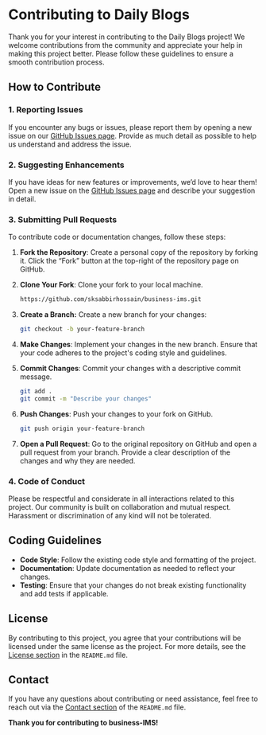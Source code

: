 # Contributing to Daily Blogs

Thank you for your interest in contributing to the Daily Blogs project! We welcome contributions from the community and appreciate your help in making this project better. Please follow these guidelines to ensure a smooth contribution process.

## How to Contribute

### 1. Reporting Issues

If you encounter any bugs or issues, please report them by opening a new issue on our [GitHub Issues page](https://github.com/sksabbirhossain/business-ims/issues). Provide as much detail as possible to help us understand and address the issue.

### 2. Suggesting Enhancements

If you have ideas for new features or improvements, we’d love to hear them! Open a new issue on the [GitHub Issues page](https://github.com/sksabbirhossain/business-ims/issues) and describe your suggestion in detail.

### 3. Submitting Pull Requests

To contribute code or documentation changes, follow these steps:

1. **Fork the Repository**: Create a personal copy of the repository by forking it. Click the “Fork” button at the top-right of the repository page on GitHub.

2. **Clone Your Fork**: Clone your fork to your local machine.
   ```bash
   https://github.com/sksabbirhossain/business-ims.git
   ```
3. **Create a Branch:** Create a new branch for your changes:

   ```bash
   git checkout -b your-feature-branch
   ```

4. **Make Changes**: Implement your changes in the new branch. Ensure that your code adheres to the project's coding style and guidelines.

5. **Commit Changes**: Commit your changes with a descriptive commit message.

   ```bash
   git add .
   git commit -m "Describe your changes"
   ```

6. **Push Changes**: Push your changes to your fork on GitHub.

   ```bash
   git push origin your-feature-branch
   ```

7. **Open a Pull Request**: Go to the original repository on GitHub and open a pull request from your branch. Provide a clear description of the changes and why they are needed.

### 4. Code of Conduct

Please be respectful and considerate in all interactions related to this project. Our community is built on collaboration and mutual respect. Harassment or discrimination of any kind will not be tolerated.

## Coding Guidelines

- **Code Style**: Follow the existing code style and formatting of the project.
- **Documentation**: Update documentation as needed to reflect your changes.
- **Testing**: Ensure that your changes do not break existing functionality and add tests if applicable.

## License

By contributing to this project, you agree that your contributions will be licensed under the same license as the project. For more details, see the [License section](README.md#license) in the `README.md` file.

## Contact

If you have any questions about contributing or need assistance, feel free to reach out via the [Contact section](README.md#contact) of the `README.md` file.

**Thank you for contributing to business-IMS!**
